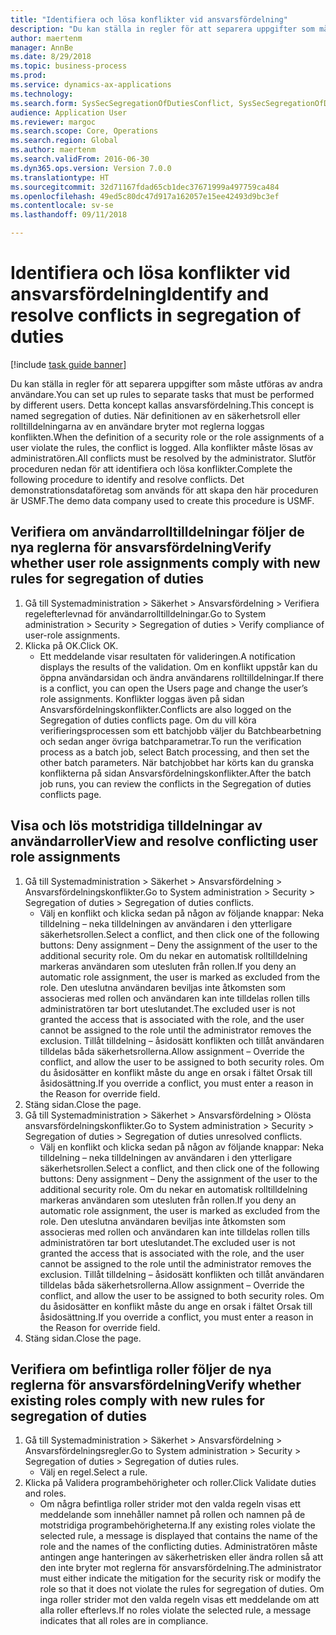 ```yaml
--- 
title: "Identifiera och lösa konflikter vid ansvarsfördelning"
description: "Du kan ställa in regler för att separera uppgifter som måste utföras av andra användare."
author: maertenm
manager: AnnBe
ms.date: 8/29/2018
ms.topic: business-process
ms.prod: 
ms.service: dynamics-ax-applications
ms.technology: 
ms.search.form: SysSecSegregationOfDutiesConflict, SysSecSegregationOfDutiesRule
audience: Application User
ms.reviewer: margoc
ms.search.scope: Core, Operations
ms.search.region: Global
ms.author: maertenm
ms.search.validFrom: 2016-06-30
ms.dyn365.ops.version: Version 7.0.0
ms.translationtype: HT
ms.sourcegitcommit: 32d71167fdad65cb1dec37671999a497759ca484
ms.openlocfilehash: 49ed5c80dc47d917a162057e15ee42493d9bc3ef
ms.contentlocale: sv-se
ms.lasthandoff: 09/11/2018

---
```

# <a name="identify-and-resolve-conflicts-in-segregation-of-duties"></a><span data-ttu-id="9c490-103">Identifiera och lösa konflikter vid ansvarsfördelning</span><span class="sxs-lookup"><span data-stu-id="9c490-103">Identify and resolve conflicts in segregation of duties</span></span>

[!include [task guide banner](../../includes/task-guide-banner.md)]

<span data-ttu-id="9c490-104">Du kan ställa in regler för att separera uppgifter som måste utföras av andra användare.</span><span class="sxs-lookup"><span data-stu-id="9c490-104">You can set up rules to separate tasks that must be performed by different users.</span></span> <span data-ttu-id="9c490-105">Detta koncept kallas ansvarsfördelning.</span><span class="sxs-lookup"><span data-stu-id="9c490-105">This concept is named segregation of duties.</span></span> <span data-ttu-id="9c490-106">När definitionen av en säkerhetsroll eller rolltilldelningarna av en användare bryter mot reglerna loggas konflikten.</span><span class="sxs-lookup"><span data-stu-id="9c490-106">When the definition of a security role or the role assignments of a user violate the rules, the conflict is logged.</span></span> <span data-ttu-id="9c490-107">Alla konflikter måste lösas av administratören.</span><span class="sxs-lookup"><span data-stu-id="9c490-107">All conflicts must be resolved by the administrator.</span></span> <span data-ttu-id="9c490-108">Slutför proceduren nedan för att identifiera och lösa konflikter.</span><span class="sxs-lookup"><span data-stu-id="9c490-108">Complete the following procedure to identify and resolve conflicts.</span></span> <span data-ttu-id="9c490-109">Det demonstrationsdataföretag som används för att skapa den här proceduren är USMF.</span><span class="sxs-lookup"><span data-stu-id="9c490-109">The demo data company used to create this procedure is USMF.</span></span>


## <a name="verify-whether-user-role-assignments-comply-with-new-rules-for-segregation-of-duties"></a><span data-ttu-id="9c490-110">Verifiera om användarrolltilldelningar följer de nya reglerna för ansvarsfördelning</span><span class="sxs-lookup"><span data-stu-id="9c490-110">Verify whether user role assignments comply with new rules for segregation of duties</span></span>
1. <span data-ttu-id="9c490-111">Gå till Systemadministration > Säkerhet > Ansvarsfördelning > Verifiera regelefterlevnad för användarrolltilldelningar.</span><span class="sxs-lookup"><span data-stu-id="9c490-111">Go to System administration > Security > Segregation of duties > Verify compliance of user-role assignments.</span></span>
2. <span data-ttu-id="9c490-112">Klicka på OK.</span><span class="sxs-lookup"><span data-stu-id="9c490-112">Click OK.</span></span>
    * <span data-ttu-id="9c490-113">Ett meddelande visar resultaten för valideringen.</span><span class="sxs-lookup"><span data-stu-id="9c490-113">A notification displays the results of the validation.</span></span>     <span data-ttu-id="9c490-114">Om en konflikt uppstår kan du öppna användarsidan och ändra användarens rolltilldelningar.</span><span class="sxs-lookup"><span data-stu-id="9c490-114">If there is a conflict, you can open the Users page and change the user’s role assignments.</span></span> <span data-ttu-id="9c490-115">Konflikter loggas även på sidan Ansvarsfördelningskonflikter.</span><span class="sxs-lookup"><span data-stu-id="9c490-115">Conflicts are also logged on the Segregation of duties conflicts page.</span></span>     <span data-ttu-id="9c490-116">Om du vill köra verifieringsprocessen som ett batchjobb väljer du Batchbearbetning och sedan anger övriga batchparametrar.</span><span class="sxs-lookup"><span data-stu-id="9c490-116">To run the verification process as a batch job, select Batch processing, and then set the other batch parameters.</span></span> <span data-ttu-id="9c490-117">När batchjobbet har körts kan du granska konflikterna på sidan Ansvarsfördelningskonflikter.</span><span class="sxs-lookup"><span data-stu-id="9c490-117">After the batch job runs, you can review the conflicts in the Segregation of duties conflicts page.</span></span>  

## <a name="view-and-resolve-conflicting-user-role-assignments"></a><span data-ttu-id="9c490-118">Visa och lös motstridiga tilldelningar av användarroller</span><span class="sxs-lookup"><span data-stu-id="9c490-118">View and resolve conflicting user role assignments</span></span>
1. <span data-ttu-id="9c490-119">Gå till Systemadministration > Säkerhet > Ansvarsfördelning > Ansvarsfördelningskonflikter.</span><span class="sxs-lookup"><span data-stu-id="9c490-119">Go to System administration > Security > Segregation of duties > Segregation of duties conflicts.</span></span>
    * <span data-ttu-id="9c490-120">Välj en konflikt och klicka sedan på någon av följande knappar:   Neka tilldelning – neka tilldelningen av användaren i den ytterligare säkerhetsrollen.</span><span class="sxs-lookup"><span data-stu-id="9c490-120">Select a conflict, and then click one of the following buttons:     Deny assignment – Deny the assignment of the user to the additional security role.</span></span> <span data-ttu-id="9c490-121">Om du nekar en automatisk rolltilldelning markeras användaren som utesluten från rollen.</span><span class="sxs-lookup"><span data-stu-id="9c490-121">If you deny an automatic role assignment, the user is marked as excluded from the role.</span></span> <span data-ttu-id="9c490-122">Den uteslutna användaren beviljas inte åtkomsten som associeras med rollen och användaren kan inte tilldelas rollen tills administratören tar bort uteslutandet.</span><span class="sxs-lookup"><span data-stu-id="9c490-122">The excluded user is not granted the access that is associated with the role, and the user cannot be assigned to the role until the administrator removes the exclusion.</span></span>     <span data-ttu-id="9c490-123">Tillåt tilldelning – åsidosätt konflikten och tillåt användaren tilldelas båda säkerhetsrollerna.</span><span class="sxs-lookup"><span data-stu-id="9c490-123">Allow assignment – Override the conflict, and allow the user to be assigned to both security roles.</span></span> <span data-ttu-id="9c490-124">Om du åsidosätter en konflikt måste du ange en orsak i fältet Orsak till åsidosättning.</span><span class="sxs-lookup"><span data-stu-id="9c490-124">If you override a conflict, you must enter a reason in the Reason for override field.</span></span>  
2. <span data-ttu-id="9c490-125">Stäng sidan.</span><span class="sxs-lookup"><span data-stu-id="9c490-125">Close the page.</span></span>
3. <span data-ttu-id="9c490-126">Gå till Systemadministration > Säkerhet > Ansvarsfördelning > Olösta ansvarsfördelningskonflikter.</span><span class="sxs-lookup"><span data-stu-id="9c490-126">Go to System administration > Security > Segregation of duties > Segregation of duties unresolved conflicts.</span></span>
    * <span data-ttu-id="9c490-127">Välj en konflikt och klicka sedan på någon av följande knappar:   Neka tilldelning – neka tilldelningen av användaren i den ytterligare säkerhetsrollen.</span><span class="sxs-lookup"><span data-stu-id="9c490-127">Select a conflict, and then click one of the following buttons:     Deny assignment – Deny the assignment of the user to the additional security role.</span></span> <span data-ttu-id="9c490-128">Om du nekar en automatisk rolltilldelning markeras användaren som utesluten från rollen.</span><span class="sxs-lookup"><span data-stu-id="9c490-128">If you deny an automatic role assignment, the user is marked as excluded from the role.</span></span> <span data-ttu-id="9c490-129">Den uteslutna användaren beviljas inte åtkomsten som associeras med rollen och användaren kan inte tilldelas rollen tills administratören tar bort uteslutandet.</span><span class="sxs-lookup"><span data-stu-id="9c490-129">The excluded user is not granted the access that is associated with the role, and the user cannot be assigned to the role until the administrator removes the exclusion.</span></span>     <span data-ttu-id="9c490-130">Tillåt tilldelning – åsidosätt konflikten och tillåt användaren tilldelas båda säkerhetsrollerna.</span><span class="sxs-lookup"><span data-stu-id="9c490-130">Allow assignment – Override the conflict, and allow the user to be assigned to both security roles.</span></span> <span data-ttu-id="9c490-131">Om du åsidosätter en konflikt måste du ange en orsak i fältet Orsak till åsidosättning.</span><span class="sxs-lookup"><span data-stu-id="9c490-131">If you override a conflict, you must enter a reason in the Reason for override field.</span></span>    
4. <span data-ttu-id="9c490-132">Stäng sidan.</span><span class="sxs-lookup"><span data-stu-id="9c490-132">Close the page.</span></span>

## <a name="verify-whether-existing-roles-comply-with-new-rules-for-segregation-of-duties"></a><span data-ttu-id="9c490-133">Verifiera om befintliga roller följer de nya reglerna för ansvarsfördelning</span><span class="sxs-lookup"><span data-stu-id="9c490-133">Verify whether existing roles comply with new rules for segregation of duties</span></span>
1. <span data-ttu-id="9c490-134">Gå till Systemadministration > Säkerhet > Ansvarsfördelning > Ansvarsfördelningsregler.</span><span class="sxs-lookup"><span data-stu-id="9c490-134">Go to System administration > Security > Segregation of duties > Segregation of duties rules.</span></span>
    * <span data-ttu-id="9c490-135">Välj en regel.</span><span class="sxs-lookup"><span data-stu-id="9c490-135">Select a rule.</span></span>  
2. <span data-ttu-id="9c490-136">Klicka på Validera programbehörigheter och roller.</span><span class="sxs-lookup"><span data-stu-id="9c490-136">Click Validate duties and roles.</span></span>
    * <span data-ttu-id="9c490-137">Om några befintliga roller strider mot den valda regeln visas ett meddelande som innehåller namnet på rollen och namnen på de motstridiga programbehörigheterna.</span><span class="sxs-lookup"><span data-stu-id="9c490-137">If any existing roles violate the selected rule, a message is displayed that contains the name of the role and the names of the conflicting duties.</span></span> <span data-ttu-id="9c490-138">Administratören måste antingen ange hanteringen av säkerhetrisken eller ändra rollen så att den inte bryter mot reglerna för ansvarsfördelning.</span><span class="sxs-lookup"><span data-stu-id="9c490-138">The administrator must either indicate the mitigation for the security risk or modify the role so that it does not violate the rules for segregation of duties.</span></span>     <span data-ttu-id="9c490-139">Om inga roller strider mot den valda regeln visas ett meddelande om att alla roller efterlevs.</span><span class="sxs-lookup"><span data-stu-id="9c490-139">If no roles violate the selected rule, a message indicates that all roles are in compliance.</span></span>  


